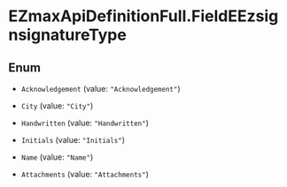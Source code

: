 # EZmaxApiDefinitionFull.FieldEEzsignsignatureType

## Enum


* `Acknowledgement` (value: `"Acknowledgement"`)

* `City` (value: `"City"`)

* `Handwritten` (value: `"Handwritten"`)

* `Initials` (value: `"Initials"`)

* `Name` (value: `"Name"`)

* `Attachments` (value: `"Attachments"`)


